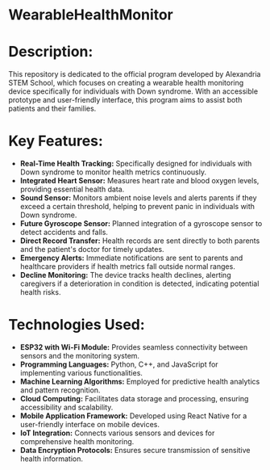 # WearableHealthMonitor
# Description:
This repository is dedicated to the official program developed by Alexandria STEM School, which focuses on creating a wearable health monitoring device specifically for individuals with Down syndrome. With an accessible prototype and user-friendly interface, this program aims to assist both patients and their families.

# Key Features:
- **Real-Time Health Tracking:** Specifically designed for individuals with Down syndrome to monitor health metrics continuously.
- **Integrated Heart Sensor:** Measures heart rate and blood oxygen levels, providing essential health data.
- **Sound Sensor:** Monitors ambient noise levels and alerts parents if they exceed a certain threshold, helping to prevent panic in individuals with Down syndrome.
- **Future Gyroscope Sensor:** Planned integration of a gyroscope sensor to detect accidents and falls.
- **Direct Record Transfer:** Health records are sent directly to both parents and the patient's doctor for timely updates.
- **Emergency Alerts:** Immediate notifications are sent to parents and healthcare providers if health metrics fall outside normal ranges.
- **Decline Monitoring:** The device tracks health declines, alerting caregivers if a deterioration in condition is detected, indicating potential health risks.

# Technologies Used:
- **ESP32 with Wi-Fi Module:** Provides seamless connectivity between sensors and the monitoring system.
- **Programming Languages:** Python, C++, and JavaScript for implementing various functionalities.
- **Machine Learning Algorithms:** Employed for predictive health analytics and pattern recognition.
- **Cloud Computing:** Facilitates data storage and processing, ensuring accessibility and scalability.
- **Mobile Application Framework:** Developed using React Native for a user-friendly interface on mobile devices.
- **IoT Integration:** Connects various sensors and devices for comprehensive health monitoring.
- **Data Encryption Protocols:** Ensures secure transmission of sensitive health information.

